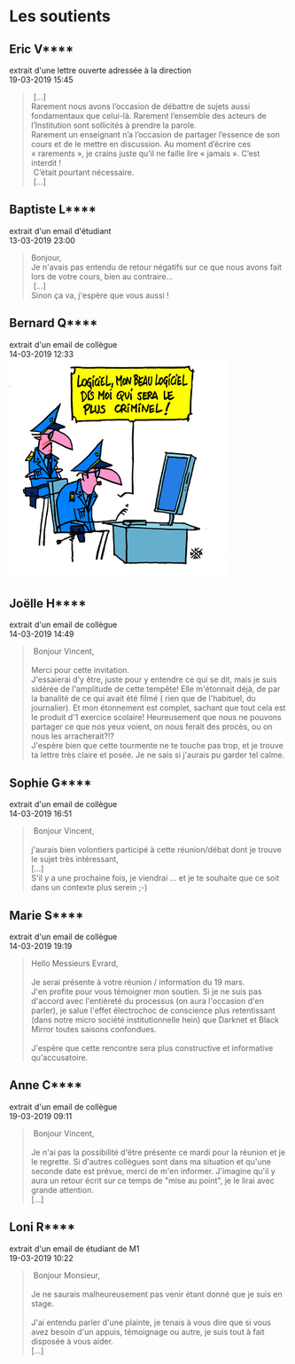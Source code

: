 # Les soutients

## Eric V****
extrait d'une lettre ouverte adressée à la direction<br/>
19-03-2019 15:45<br/>
> [...]<br/>
> Rarement nous avons l’occasion de débattre de sujets aussi fondamentaux que celui-là. Rarement l’ensemble des acteurs de l’Institution sont sollicités à prendre la parole.<br/>
> Rarement un enseignant n’a l’occasion de partager l’essence de son cours et de le mettre en discussion. Au moment d’écrire ces « rarements », je crains juste qu’il ne faille lire « jamais ». C’est interdit ! <br/>
> C’était pourtant nécessaire.<br/>
> [...]<br/>

## Baptiste L****
extrait d'un email d'étudiant<br/>
13-03-2019 23:00<br/>
> Bonjour,<br/>
> Je n'avais pas entendu de retour négatifs sur ce que nous avons fait lors de votre cours, bien au contraire...<br/>
> [...]<br/>
> Sinon ça va, j'espère que vous aussi !

## Bernard Q****
extrait d'un email de collègue<br/>
14-03-2019 12:33<br/>
![moust151209 police ouvert](./moust151209%20police%20ouvert%20cmjn%2072dpi.jpg)

## Joëlle H****
extrait d'un email de collègue<br/>
14-03-2019 14:49<br/>
> Bonjour Vincent,<br/>
> <br/>
> Merci pour cette invitation. <br/>
> J'essaierai d'y être, juste pour y entendre ce qui se dit, mais je suis sidérée de l'amplitude de cette tempête! Elle m'étonnait déjà, de par la banalité de ce qui avait été filmé ( rien que de l'habituel, du journalier). Et mon étonnement est complet, sachant que tout cela est le produit d'1 exercice scolaire! Heureusement que nous ne pouvons partager ce que nos yeux voient, on nous ferait des procès, ou on nous les arracherait?!?<br/>
> J'espère bien que cette tourmente ne te touche pas trop, et je trouve ta lettre très claire et posée. Je ne sais si j'aurais pu garder tel calme.

## Sophie G****
extrait d'un email de collègue<br/>
14-03-2019 16:51<br/>
> Bonjour Vincent,<br/>
> <br/>
> j'aurais bien volontiers participé à cette réunion/débat dont je trouve le sujet très intéressant, <br/>
> [...]<br/>
> S'il y a une prochaine fois, je viendrai ... et je te souhaite que ce soit dans un contexte plus serein ;-)

## Marie S****
extrait d'un email de collègue<br/>
14-03-2019 19:19<br/>
> Hello Messieurs Evrard, <br/>
> <br/>
> Je serai présente à votre réunion / information du 19 mars. <br/>
> J'en profite pour vous témoigner mon soutien. Si je ne suis pas d'accord avec l'entièreté du processus (on aura l'occasion d'en parler), je salue l'effet électrochoc de conscience plus retentissant (dans notre micro société institutionnelle hein) que Darknet et Black Mirror toutes saisons confondues.<br/>
> <br/>
> J'espère que cette rencontre sera plus constructive et informative qu'accusatoire.

## Anne C****
extrait d'un email de collègue<br/>
19-03-2019 09:11<br/>
> Bonjour Vincent,<br/>
> <br/>
> Je n'ai pas la possibilité d'être présente ce mardi pour la réunion et je le regrette. Si d'autres collègues sont dans ma situation et qu'une seconde date est prévue, merci de m'en informer. J'imagine qu'il y aura un retour écrit sur ce temps de "mise au point", je le lirai avec grande attention.<br/>
> [...]

## Loni R****
extrait d'un email de étudiant de M1<br/>
19-03-2019 10:22<br/>
> Bonjour Monsieur,<br/>
> <br/>
> Je ne saurais malheureusement pas venir étant donné que je suis en stage.<br/>
> <br/>
> J'ai entendu parler d'une plainte, je tenais à vous dire que si vous avez besoin d'un appuis, témoignage ou autre, je suis tout à fait disposée à vous aider.<br/>
> [...]

 